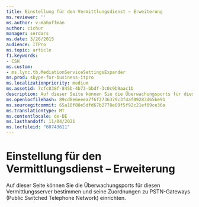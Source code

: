```yaml
---
title: Einstellung für den Vermittlungsdienst – Erweiterung
ms.reviewer: ''
ms.author: v-mahoffman
author: cichur
manager: serdars
ms.date: 3/26/2015
audience: ITPro
ms.topic: article
f1.keywords:
- CSH
ms.custom:
- ms.lync.tb.MediationServiceSettingsExpander
ms.prod: skype-for-business-itpro
ms.localizationpriority: medium
ms.assetid: 7cfc838f-845b-4b73-bbdf-3c0c9b9aac1b
description: Auf dieser Seite können Sie die Überwachungsports für diesen Vermittlungsserver bestimmen und seine Zuordnungen zu PSTN-Gateways (Public Switched Telephone Network) einrichten.
ms.openlocfilehash: 89cd8e6eeea7f6f2736379c3f4af09283d65be91
ms.sourcegitcommit: 65a10f80e5dfd67b2778e09f5f92c21ef09ce36a
ms.translationtype: MT
ms.contentlocale: de-DE
ms.lasthandoff: 11/04/2021
ms.locfileid: "60743611"
---
```

# <a name="mediation-service-setting-expander"></a>Einstellung für den Vermittlungsdienst – Erweiterung
 
Auf dieser Seite können Sie die Überwachungsports für diesen Vermittlungsserver bestimmen und seine Zuordnungen zu PSTN-Gateways (Public Switched Telephone Network) einrichten. 
  

